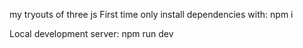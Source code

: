 my tryouts of three js
First time only install dependencies with:
npm i 

Local development server:
npm run dev
